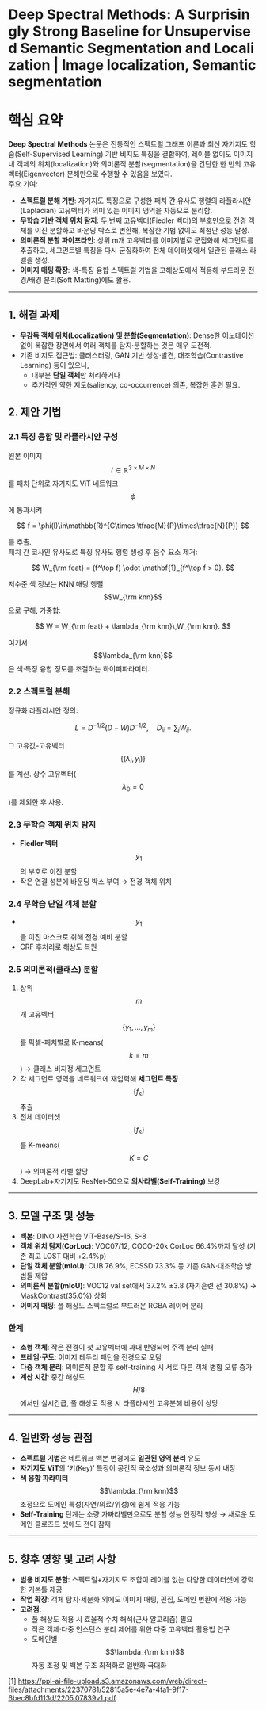 # Deep Spectral Methods: A Surprisingly Strong Baseline for Unsupervised Semantic Segmentation and Localization | Image localization, Semantic segmentation
# 핵심 요약  

**Deep Spectral Methods** 논문은 전통적인 스펙트럴 그래프 이론과 최신 자기지도 학습(Self-Supervised Learning) 기반 비지도 특징을 결합하여, 레이블 없이도 이미지 내 객체의 위치(localization)와 의미론적 분할(segmentation)을 간단한 한 번의 고유벡터(Eigenvector) 분해만으로 수행할 수 있음을 보였다.  
주요 기여:  
- **스펙트럴 분해 기반**: 자기지도 특징으로 구성한 패치 간 유사도 행렬의 라플라시안(Laplacian) 고유벡터가 의미 있는 이미지 영역을 자동으로 분리함.  
- **무학습 기반 객체 위치 탐지**: 두 번째 고유벡터(Fiedler 벡터)의 부호만으로 전경 객체를 이진 분할하고 바운딩 박스로 변환해, 복잡한 기법 없이도 최첨단 성능 달성.  
- **의미론적 분할 파이프라인**: 상위 m개 고유벡터를 이미지별로 군집화해 세그먼트를 추출하고, 세그먼트별 특징을 다시 군집화하여 전체 데이터셋에서 일관된 클래스 라벨을 생성.  
- **이미지 매팅 확장**: 색-특징 융합 스펙트럴 기법을 고해상도에서 적용해 부드러운 전경/배경 분리(Soft Matting)에도 활용.  

---  

## 1. 해결 과제  
- **무감독 객체 위치(Localization) 및 분할(Segmentation)**: Dense한 어노테이션 없이 복잡한 장면에서 여러 객체를 탐지·분할하는 것은 매우 도전적.  
- 기존 비지도 접근법: 클러스터링, GAN 기반 생성·발견, 대조학습(Contrastive Learning) 등이 있으나,  
  - 대부분 **단일 객체**만 처리하거나  
  - 추가적인 약한 지도(saliency, co-occurrence) 의존, 복잡한 훈련 필요.  

## 2. 제안 기법  
### 2.1 특징 융합 및 라플라시안 구성  
원본 이미지 $$I\in\mathbb{R}^{3\times M\times N}$$를 패치 단위로 자기지도 ViT 네트워크 $$\phi$$에 통과시켜  

$$
f = \phi(I)\in\mathbb{R}^{C\times \tfrac{M}{P}\times\tfrac{N}{P}}
$$  

를 추출.  
패치 간 코사인 유사도로 특징 유사도 행렬 생성 후 음수 요소 제거:  

$$
W_{\rm feat} = (f^\top f) \odot \mathbf{1}_{f^\top f > 0}.
$$  

저수준 색 정보는 KNN 매팅 행렬 $$W_{\rm knn}$$으로 구해, 가중합:  

$$
W = W_{\rm feat} + \lambda_{\rm knn}\,W_{\rm knn}.
$$  

여기서 $$\lambda_{\rm knn}$$은 색·특징 융합 정도를 조절하는 하이퍼파라미터.  

### 2.2 스펙트럴 분해  
정규화 라플라시안 정의:  

$$
L = D^{-1/2}(D - W)D^{-1/2},\quad D_{ii} = \sum_j W_{ij}.
$$  

그 고유값-고유벡터 $$\{(\lambda_i,y_i)\}$$를 계산. 상수 고유벡터($$\lambda_0=0$$)를 제외한 후 사용.  

### 2.3 무학습 객체 위치 탐지  
- **Fiedler 벡터** $$y_1$$의 부호로 이진 분할  
- 작은 연결 성분에 바운딩 박스 부여 → 전경 객체 위치  

### 2.4 무학습 단일 객체 분할  
- $$y_1$$을 이진 마스크로 취해 전경 예비 분할  
- CRF 후처리로 해상도 복원  

### 2.5 의미론적(클래스) 분할  
1) 상위 $$m$$개 고유벡터 $$\{y_1,\dots,y_m\}$$를 픽셀-패치별로 K-means($$k=m$$) → 클래스 비지정 세그먼트  
2) 각 세그먼트 영역을 네트워크에 재입력해 **세그먼트 특징** $$\{f_s\}$$ 추출  
3) 전체 데이터셋 $$\{f_s\}$$를 K-means($$K=C$$) → 의미론적 라벨 할당  
4) DeepLab+자기지도 ResNet-50으로 **의사라벨(Self-Training)** 보강  

***

## 3. 모델 구조 및 성능  
- **백본**: DINO 사전학습 ViT-Base/S-16, S-8  
- **객체 위치 탐지(CorLoc)**: VOC07/12, COCO-20k CorLoc 66.4%까지 달성 (기존 최고 LOST 대비 +2.4%p)  
- **단일 객체 분할(mIoU)**: CUB 76.9%, ECSSD 73.3% 등 기존 GAN·대조학습 방법들 제압  
- **의미론적 분할(mIoU)**: VOC12 val set에서 37.2% ±3.8 (자기훈련 전 30.8%) → MaskContrast(35.0%) 상회  
- **이미지 매팅**: 풀 해상도 스펙트럴로 부드러운 RGBA 레이어 분리  

### 한계  
- **소형 객체**: 작은 전경이 첫 고유벡터에 과대 반영되어 주객 분리 실패  
- **프레임·구도**: 이미지 테두리 패턴을 전경으로 오탐  
- **다중 객체 분리**: 의미론적 분할 후 self-training 시 서로 다른 객체 병합 오류 증가  
- **계산 시간**: 중간 해상도 $$H/8$$에서만 실시간급, 풀 해상도 적용 시 라플라시안 고유분해 비용이 상당  

***

## 4. 일반화 성능 관점  
- **스펙트럴 기법**은 네트워크 백본 변경에도 **일관된 영역 분리** 유도  
- **자기지도 ViT**의 ‘키(Key)’ 특징이 공간적 국소성과 의미론적 정보 동시 내장  
- **색 융합 파라미터** $$\lambda_{\rm knn}$$ 조정으로 도메인 특성(자연/의료/위성)에 쉽게 적응 가능  
- **Self-Training** 단계는 소량 가짜라벨만으로도 분할 성능 안정적 향상 → 새로운 도메인 클로즈드 셋에도 전이 잠재  

***

## 5. 향후 영향 및 고려 사항  
- **범용 비지도 분할**: 스펙트럴+자기지도 조합이 레이블 없는 다양한 데이터셋에 강력한 기본틀 제공  
- **작업 확장**: 객체 탐지·세분화 외에도 이미지 매팅, 편집, 도메인 변환에 적용 가능  
- **고려점**:  
  - 풀 해상도 적용 시 효율적 수치 해석(근사 알고리즘) 필요  
  - 작은 객체·다중 인스턴스 분리 제어를 위한 다중 고유벡터 활용법 연구  
  - 도메인별 $$\lambda_{\rm knn}$$ 자동 조정 및 백본 구조 최적화로 일반화 극대화

[1] https://ppl-ai-file-upload.s3.amazonaws.com/web/direct-files/attachments/22370781/52815a5e-4e7a-4fa1-9f17-6bec8bfd113d/2205.07839v1.pdf
